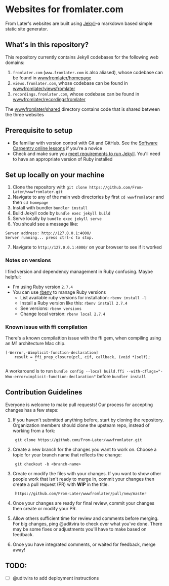 # Websites for fromlater.com

From Later's websites are built using [Jekyll](https://jekyllrb.com/)–a markdown based simple static site generator.

## What's in this repository?
This repository currently contains Jekyll codebases for the following web domains:

1. `fromlater.com` (`www.fromlater.com` is also aliased), whose codebase can be found in [wwwfromlater/homepage](https://github.com/From-Later/wwwfromlater/tree/master/homepage)
2. `views.fromlater.com`, whose codebase can be found in [wwwfromlater/viewsfromlater](https://github.com/From-Later/wwwfromlater/tree/master/viewsfromlater)
3. `recordings.fromlater.com`, whose codebase can be found in [wwwfromlater/recordingsfromlater](https://github.com/From-Later/wwwfromlater/tree/master/recordingsfromlater)

The [wwwfromlater/shared](https://github.com/From-Later/wwwfromlater/tree/master/shared) directory contains code that is shared between the three websites

## Prerequisite to setup
* Be familiar with version control with Git and GitHub. See the [Software Carpentry online lessons](https://swcarpentry.github.io/git-novice/) if you're a novice
* Check and make sure you [meet requirements to run Jekyll](https://jekyllrb.com/docs/). You'll need to have an appropriate version of Ruby installed

## Set up locally on your machine
1. Clone the repository with `git clone https://github.com/From-Later/wwwfromlater.git`
2. Navigate to any of the main web directories by first `cd wwwfromlater` and then `cd homepage`
3. Install with bundler `bundler install`
4. Build Jekyll code by `bundle exec jekyll build`
5. Serve locally by `bundle exec jekyll serve`
6. You should see a message like: 
```
Server address: http://127.0.0.1:4000/
Server running... press ctrl-c to stop.
```
7. Navigate to `http://127.0.0.1:4000/` on your browser to see if it worked

### Notes on versions
I find version and dependency management in Ruby confusing. Maybe helpful:
- I'm using Ruby version `2.7.4`
- You can use [rbenv](https://github.com/rbenv/rbenv) to manage Ruby versions
  - List available ruby versions for installation: `rbenv install -l`
  - Install a Ruby version like this: `rbenv install 2.7.4`
  - See versions: `rbenv versions`
  - Change local version: `rbenv local 2.7.4`

### Known issue with ffi compilation
There's a known compilattion issue with the ffi gem, when compiling using an M1 architecture Mac chip.
```
[-Werror,-Wimplicit-function-declaration]
    result = ffi_prep_closure(pcl, cif, callback, (void *)self);
             ^
```

A workaround is to run `bundle config --local build.ffi --with-cflags="-Wno-error=implicit-function-declaration"` before `bundler install`

## Contribution Guidelines
Everyone is welcome to make pull requests! Our process for accepting changes has a few steps:

1. If you haven't submitted anything before, start by cloning the repository. Organization members should clone the upsteam repo, instead of working from a fork:

        git clone https://github.com/From-Later/wwwfromlater.git

2. Create a new branch for the changes you want to work on. Choose a topic for your branch name that reflects the change:

        git checkout -b <branch-name>

3. Create or modify the files with your changes. If you want to show other people work that isn't ready to merge in, commit your changes then create a pull request (PR) with __WIP__ in the title.

        https://github.com/From-Later/wwwfromlater/pull/new/master

4. Once your changes are ready for final review, commit your changes then create or modify your PR.

5. Allow others sufficient time for review and comments before merging. For big changes, ping @uditvira to check over what you've done. There may be some fixes or adjustments you'll have to make based on feedback.

6. Once you have integrated comments, or waited for feedback, merge away!

## TODO:
- [ ] @uditvira to add deployment instructions
